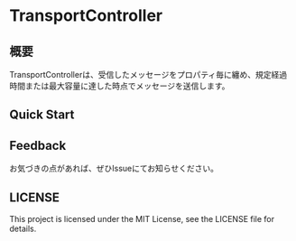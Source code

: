 # TransportController

## 概要
TransportControllerは、受信したメッセージをプロパティ毎に纏め、規定経過時間または最大容量に達した時点でメッセージを送信します。

## Quick Start

## Feedback
お気づきの点があれば、ぜひIssueにてお知らせください。

## LICENSE
This project is licensed under the MIT License, see the LICENSE file for details.
